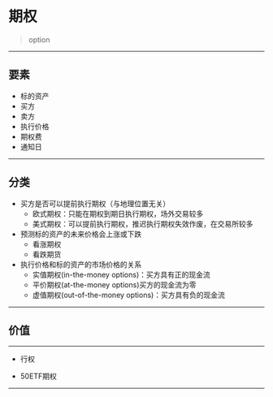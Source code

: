 # 期权
> option

---
## 要素

- 标的资产
- 买方
- 卖方
- 执行价格
- 期权费
- 通知日


---
## 分类
- 买方是否可以提前执行期权（与地理位置无关）
    - 欧式期权：只能在期权到期日执行期权，场外交易较多
    - 美式期权：可以提前执行期权，推迟执行期权失效作废，在交易所较多
- 预测标的资产的未来价格会上涨或下跌
    - 看涨期权
    - 看跌期货
- 执行价格和标的资产的市场价格的关系
    - 实值期权(in-the-money options)：买方具有正的现金流
    - 平价期权(at-the-money options)买方的现金流为零
    - 虚值期权(out-of-the-money options)：买方具有负的现金流

---
## 价值



---

- 行权

- 50ETF期权


---